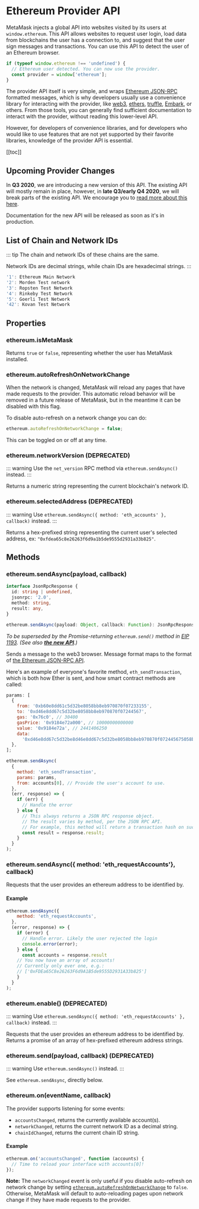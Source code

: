 # Ethereum Provider API

MetaMask injects a global API into websites visited by its users at `window.ethereum`.
This API allows websites to request user login, load data from blockchains the user has a connection to, and suggest that the user sign messages and transactions.
You can use this API to detect the user of an Ethereum browser.

```javascript
if (typeof window.ethereum !== 'undefined') {
  // Ethereum user detected. You can now use the provider.
  const provider = window['ethereum'];
}
```

The provider API itself is very simple, and wraps [Ethereum JSON-RPC](./JSON-RPC-API) formatted messages, which is why developers usually use a convenience library for interacting with the provider,
like [web3](https://www.npmjs.com/package/web3), [ethers](https://www.npmjs.com/package/ethers), [truffle](https://truffleframework.com/), [Embark](https://embark.status.im/), or others.
From those tools, you can generally find sufficient documentation to interact with the provider, without reading this lower-level API.

However, for developers of convenience libraries, and for developers who would like to use features that are not yet supported by their favorite libraries, knowledge of the provider API is essential.

[[toc]]

## Upcoming Provider Changes

In **Q3 2020**, we are introducing a new version of this API. The existing API will mostly remain in place, however, in **late Q3/early Q4 2020**, we will break parts of the existing API. We encourage you to
[read more about this here](https://github.com/MetaMask/metamask-extension/issues/8077).

Documentation for the new API will be released as soon as it's in production.

## List of Chain and Network IDs

::: tip
The chain and network IDs of these chains are the same.

Network IDs are decimal strings, while chain IDs are hexadecimal strings.
:::

```javascript
'1': Ethereum Main Network
'2': Morden Test network
'3': Ropsten Test Network
'4': Rinkeby Test Network
'5': Goerli Test Network
'42': Kovan Test Network
```

## Properties

### ethereum.isMetaMask

Returns `true` or `false`, representing whether the user has MetaMask installed.

### ethereum.autoRefreshOnNetworkChange

When the network is changed, MetaMask will reload any pages that have made requests to the provider.
This automatic reload behavior will be removed in a future release of MetaMask, but in the meantime it can be disabled with this flag.

To disable auto-refresh on a network change you can do:

```javascript
ethereum.autoRefreshOnNetworkChange = false;
```

This can be toggled on or off at any time.

### ethereum.networkVersion (DEPRECATED)

::: warning
Use the `net_version` RPC method via `ethereum.sendAsync()` instead.
:::

Returns a numeric string representing the current blockchain's network ID.

### ethereum.selectedAddress (DEPRECATED)

::: warning
Use `ethereum.sendAsync({ method: 'eth_accounts' }, callback)` instead.
:::

Returns a hex-prefixed string representing the current user's selected address, ex: `"0xfdea65c8e26263f6d9a1b5de9555d2931a33b825"`.

## Methods

### ethereum.sendAsync(payload, callback)

```typescript
interface JsonRpcResponse {
  id: string | undefined,
  jsonrpc: '2.0',
  method: string,
  result: any,
}

ethereum.sendAsync(payload: Object, callback: Function): JsonRpcResponse
```

_To be superseded by the Promise-returning `ethereum.send()` method in_
_[EIP 1193](https://github.com/ethereum/EIPs/blob/master/EIPS/eip-1193.md). (See also **[the new API](#new-api)**.)_

Sends a message to the web3 browser. Message format maps to the format of
[the Ethereum JSON-RPC API](https://github.com/ethereum/wiki/wiki/JSON-RPC#json-rpc-methods).

Here's an example of everyone's favorite method, `eth_sendTransaction`, which is both how Ether is sent, and how smart contract methods are called:

```javascript
params: [
  {
    from: '0xb60e8dd61c5d32be8058bb8eb970870f07233155',
    to: '0xd46e8dd67c5d32be8058bb8eb970870f07244567',
    gas: '0x76c0', // 30400
    gasPrice: '0x9184e72a000', // 10000000000000
    value: '0x9184e72a', // 2441406250
    data:
      '0xd46e8dd67c5d32be8d46e8dd67c5d32be8058bb8eb970870f072445675058bb8eb970870f072445675',
  },
];

ethereum.sendAsync(
  {
    method: 'eth_sendTransaction',
    params: params,
    from: accounts[0], // Provide the user's account to use.
  },
  (err, response) => {
    if (err) {
      // Handle the error
    } else {
      // This always returns a JSON RPC response object.
      // The result varies by method, per the JSON RPC API.
      // For example, this method will return a transaction hash on success.
      const result = response.result;
    }
  }
);
```

### ethereum.sendAsync({ method: 'eth_requestAccounts'}, callback)

Requests that the user provides an ethereum address to be identified by.

#### Example

```javascript
ethereum.sendAsync({
    method: 'eth_requestAccounts',
  },
  (error, response) => {
    if (error) {
      // Handle error. Likely the user rejected the login
      console.error(error);
    } else {
      const accounts = response.result
    // You now have an array of accounts!
    // Currently only ever one, e.g.:
    // ['0xFDEa65C8e26263F6d9A1B5de9555D2931A33b825']
    }
  }
);
```

### ethereum.enable() (DEPRECATED)

::: warning
Use `ethereum.sendAsync({ method: 'eth_requestAccounts' }, callback)` instead.
:::

Requests that the user provides an ethereum address to be identified by.
Returns a promise of an array of hex-prefixed ethereum address strings.

### ethereum.send(payload, callback) (DEPRECATED)

::: warning
Use `ethereum.sendAsync()` instead.
:::

See `ethereum.sendAsync`, directly below.

### ethereum.on(eventName, callback)

The provider supports listening for some events:

- `accountsChanged`, returns the currently available account(s).
- `networkChanged`, returns the current network ID as a decimal string.
- `chainIdChanged`, returns the current chain ID string.

#### Example

```javascript
ethereum.on('accountsChanged', function (accounts) {
  // Time to reload your interface with accounts[0]!
});
```

**Note:** The `networkChanged` event is only useful if you disable auto-refresh on network
change by setting [`ethereum.autoRefreshOnNetworkChange`](#ethereum-autorefreshonnetworkchange) to `false`.
Otherwise, MetaMask will default to auto-reloading pages upon network change if they have made requests to the provider.
